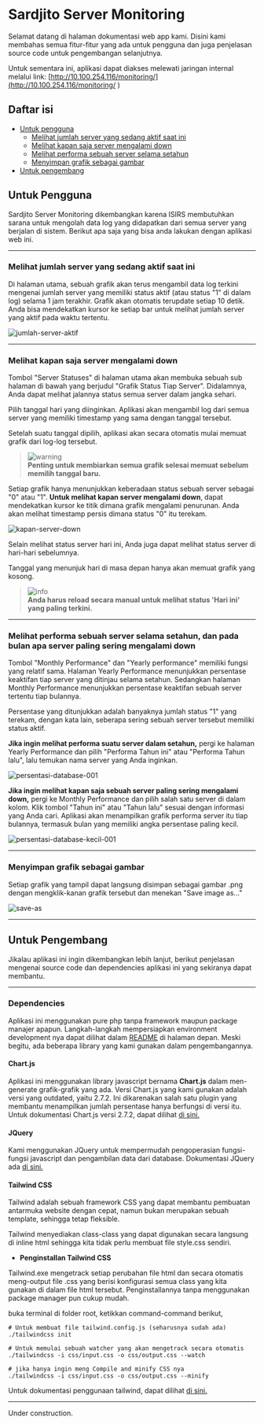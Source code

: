 # Sardjito Server Monitoring
Selamat datang di halaman dokumentasi web app kami. Disini kami membahas semua fitur-fitur yang ada untuk pengguna dan juga penjelasan source code 
untuk pengembangan selanjutnya.  
  
Untuk sementara ini, aplikasi dapat diakses melewati jaringan internal melalui link: [http://10.100.254.116/monitoring/](http://10.100.254.116/monitoring/ ) 

## Daftar isi
- [Untuk pengguna](#untuk-pengguna)
  - [Melihat jumlah server yang sedang aktif saat ini](#melihat-jumlah-server-yang-sedang-aktif-saat-ini)
  - [Melihat kapan saja server mengalami down](#melihat-kapan-saja-server-mengalami-down)
  - [Melihat performa sebuah server selama setahun](#melihat-performa-sebuah-server-selama-setahun-dan-pada-bulan-apa-server-paling-sering-mengalami-down)
  - [Menyimpan grafik sebagai gambar](#menyimpan-grafik-sebagai-gambar)
- [Untuk pengembang](#untuk-pengembang)

## Untuk Pengguna

Sardjito Server Monitoring dikembangkan karena ISIRS membutuhkan sarana untuk mengolah data log yang didapatkan dari semua server yang berjalan di sistem. 
Berikut apa saja yang bisa anda lakukan dengan aplikasi web ini.

---

### Melihat jumlah server yang sedang aktif saat ini

Di halaman utama, sebuah grafik akan terus mengambil data log terkini mengenai jumlah server yang memiliki status aktif (atau status "1" di dalam log) selama 1 jam terakhir. Grafik akan otomatis terupdate setiap 10 detik. Anda bisa mendekatkan kursor ke setiap bar untuk melihat jumlah server yang aktif pada waktu tertentu.  

![jumlah-server-aktif](https://user-images.githubusercontent.com/72925939/213085772-097d4af0-d56e-42a0-8d6f-3a45a1ece566.jpg)


---

### Melihat kapan saja server mengalami down

Tombol "Server Statuses" di halaman utama akan membuka sebuah sub halaman di bawah yang berjudul "Grafik Status Tiap Server". Didalamnya, Anda dapat melihat jalannya status semua server dalam jangka sehari.  
  
Pilih tanggal hari yang diinginkan. Aplikasi akan mengambil log dari semua server yang memiliki timestamp yang sama dengan tanggal tersebut.  
  
Setelah suatu tanggal dipilih, aplikasi akan secara otomatis mulai memuat grafik dari log-log tersebut. 

> ![warning](https://user-images.githubusercontent.com/72925939/213122914-af38c80d-afcd-44f7-82fc-0985747fd91a.svg)  
> **Penting untuk membiarkan semua grafik selesai memuat sebelum memilih tanggal baru.**  
  
Setiap grafik hanya menunjukkan keberadaan status sebuah server sebagai "0" atau "1". **Untuk melihat kapan server mengalami down**, dapat mendekatkan kursor ke titik dimana grafik mengalami penurunan. Anda akan melihat timestamp persis dimana status "0" itu terekam.  

![kapan-server-down](https://user-images.githubusercontent.com/72925939/213085109-96b8a355-919a-4496-955b-dbc80194efb4.jpg)

Selain melihat status server hari ini, Anda juga dapat melihat status server di hari-hari sebelumnya.  
  
Tanggal yang menunjuk hari di masa depan hanya akan memuat grafik yang kosong.  
   
> ![info](https://user-images.githubusercontent.com/72925939/213124474-9bf16ef5-91ec-49e2-a874-8b511fa993ed.svg)  
>**Anda harus reload secara manual untuk melihat status 'Hari ini' yang paling terkini.**

---

### Melihat performa sebuah server selama setahun, dan pada bulan apa server paling sering mengalami down

Tombol "Monthly Performance" dan "Yearly performance" memiliki fungsi yang relatif sama. Halaman Yearly Performance menunjukkan persentase keaktifan tiap server yang ditinjau selama setahun. Sedangkan halaman Monthly Performance menunjukkan persentase keaktifan sebuah server tertentu tiap bulannya.  
  
Persentase yang ditunjukkan adalah banyaknya jumlah status "1" yang terekam, dengan kata lain, seberapa sering sebuah server tersebut memiliki status aktif.  
  
**Jika ingin melihat performa suatu server dalam setahun,** pergi ke halaman Yearly Performance dan pilih "Performa Tahun ini" atau "Performa Tahun lalu", lalu temukan nama server yang Anda inginkan.

![persentasi-database-001](https://user-images.githubusercontent.com/72925939/213086323-39d8fc0d-93b5-4873-99dd-022125710678.jpg)


**Jika ingin melihat kapan saja sebuah server paling sering mengalami down,** pergi ke Monthly Performance dan pilih salah satu server di dalam kolom. Klik tombol "Tahun ini" atau "Tahun lalu" sesuai dengan informasi yang Anda cari. Aplikasi akan menampilkan grafik performa server itu tiap bulannya, termasuk bulan yang memiliki angka persentase paling kecil. 

![persentasi-database-kecil-001](https://user-images.githubusercontent.com/72925939/213086345-910d888f-7e15-49e1-b973-62ecafc37a85.jpg)


---

### Menyimpan grafik sebagai gambar

Setiap grafik yang tampil dapat langsung disimpan sebagai gambar .png dengan mengklik-kanan grafik tersebut dan menekan "Save image as..."

![save-as](https://user-images.githubusercontent.com/72925939/213106137-28b1d14a-757d-4759-bafc-a22a1fface6f.jpg)


---

## Untuk Pengembang

Jikalau aplikasi ini ingin dikembangkan lebih lanjut, berikut penjelasan mengenai source code dan dependencies aplikasi ini yang sekiranya dapat membantu.

---

### Dependencies

Aplikasi ini menggunakan pure php tanpa framework maupun package manajer apapun. Langkah-langkah mempersiapkan environment development nya dapat dilihat dalam [README](https://github.com/annisaraihana/Server-Monitoring#--server-monitoring-isirs-sardjito) di halaman depan. Meski begitu, ada beberapa library yang kami gunakan dalam pengembangannya.



#### Chart.js

Aplikasi ini menggunakan library javascript bernama **Chart.js** dalam men-generate grafik-grafik yang ada. Versi Chart.js yang kami gunakan adalah versi yang outdated, yaitu 2.7.2. Ini dikarenakan salah satu plugin yang membantu menampilkan jumlah persentase hanya berfungsi di versi itu. Untuk dokumentasi Chart.js versi 2.7.2, dapat dilihat [di sini.](https://www.chartjs.org/docs/2.7.2/)

#### JQuery

Kami menggunakan JQuery untuk mempermudah pengoperasian fungsi-fungsi javascript dan pengambilan data dari database. Dokumentasi JQuery ada [di sini.](https://api.jquery.com/)

#### Tailwind CSS

Tailwind adalah sebuah framework CSS yang dapat membantu pembuatan antarmuka website dengan cepat, namun bukan merupakan sebuah template, sehingga tetap fleksible.  

Tailwind menyediakan class-class yang dapat digunakan secara langsung di inline html sehingga kita tidak perlu membuat file style.css sendiri.

- **Penginstallan Tailwind CSS**

Tailwind.exe mengetrack setiap perubahan file html dan secara otomatis meng-output file .css yang berisi konfigurasi semua class yang kita gunakan di dalam file html tersebut. Penginstallannya tanpa menggunakan package manager pun cukup mudah.

buka terminal di folder root, ketikkan command-command berikut,

```Shell
# Untuk membuat file tailwind.config.js (seharusnya sudah ada)
./tailwindcss init

# Untuk memulai sebuah watcher yang akan mengetrack secara otomatis 
./tailwindcss -i css/input.css -o css/output.css --watch

# jika hanya ingin meng Compile and minify CSS nya
./tailwindcss -i css/input.css -o css/output.css --minify
```

Untuk dokumentasi penggunaan tailwind, dapat dilihat [di sini.](https://tailwindcss.com/docs/)

---
Under construction.

